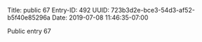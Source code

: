 Title: public 67
Entry-ID: 492
UUID: 723b3d2e-bce3-54d3-af52-b5f40e85296a
Date: 2019-07-08 11:46:35-07:00

Public entry 67
